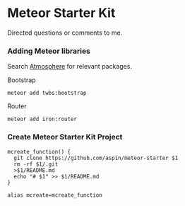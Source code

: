 # Meteor Starter Kit
Directed questions or comments to me.

### Adding Meteor libraries

Search [Atmosphere](https://atmospherejs.com/) for relevant packages.

Bootstrap
```
meteor add twbs:bootstrap
```

Router
```
meteor add iron:router
```

### Create Meteor Starter Kit Project

```
mcreate_function() {
  git clone https://github.com/aspin/meteor-starter $1
  rm -rf $1/.git
  >$1/README.md
  echo "# $1" >> $1/README.md
}

alias mcreate=mcreate_function
```
